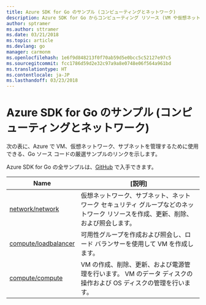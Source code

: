 ```yaml
---
title: Azure SDK for Go のサンプル (コンピューティングとネットワーク)
description: Azure SDK for Go からコンピューティング リソース (VM や仮想ネットワークなど) を操作するための厳選されたサンプルです。
author: sptramer
ms.author: sttramer
ms.date: 03/21/2018
ms.topic: article
ms.devlang: go
manager: carmonm
ms.openlocfilehash: 1e6f9d848213f0f70ab59d5e0bcc5c52127e97c5
ms.sourcegitcommit: fcc1786d59d2e32c97a9a8e0748e06f564a961bd
ms.translationtype: HT
ms.contentlocale: ja-JP
ms.lasthandoff: 03/23/2018
---
```

# <a name="azure-sdk-for-go-samples-for-compute-and-networking"></a>Azure SDK for Go のサンプル (コンピューティングとネットワーク)

次の表に、Azure で VM、仮想ネットワーク、サブネットを管理するために使用できる、Go ソース コードの厳選サンプルのリンクを示します。 

Azure SDK for Go の全サンプルは、[GitHub](https://github.com/Azure-Samples/azure-sdk-for-go-samples) で入手できます。

| Name | [説明] |
|------|-------------|
| [network/network](https://github.com/Azure-Samples/azure-sdk-for-go-samples/blob/master/network/network.go) | 仮想ネットワーク、サブネット、ネットワーク セキュリティ グループなどのネットワーク リソースを作成、更新、削除、および照会します。 |
| [compute/loadbalancer](https://github.com/Azure-Samples/azure-sdk-for-go-samples/blob/master/compute/loadbalancer.go) | 可用性グループを作成および照会し、ロード バランサーを使用して VM を作成します。 |
| [compute/compute](https://github.com/Azure-Samples/azure-sdk-for-go-samples/blob/master/compute/compute.go) | VM の作成、削除、更新、および電源管理を行います。 VM のデータ ディスクの操作および OS ディスクの管理を行います。 |
